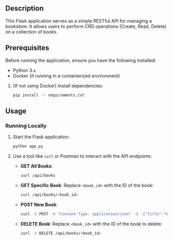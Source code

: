 ## Description

This Flask application serves as a simple RESTful API for managing a bookstore. It allows users to perform CRD operations (Create, Read, Delete) on a collection of books.

## Prerequisites

Before running the application, ensure you have the following installed:
- Python 3.x
- Docker (if running in a containerized environment)

1. (If not using Docker) Install dependencies:
   ```bash
   pip install -r requirements.txt
   ```

## Usage

### Running Locally

1. Start the Flask application:
   ```bash
   python app.py
   ```

2. Use a tool like `curl` or Postman to interact with the API endpoints:

   - **GET All Books**:
     ```bash
     curl /api/books
     ```

   - **GET Specific Book**:
     Replace `<book_id>` with the ID of the book:
     ```bash
     curl /api/books/<book_id>
     ```

   - **POST New Book**:
     ```bash
     curl -X POST -H "Content-Type: application/json" -d '{"title":"New Book", "author":"New Author"}' /api/books
     ```

   - **DELETE Book**:
     Replace `<book_id>` with the ID of the book to delete:
     ```bash
     curl -X DELETE /api/books/<book_id>